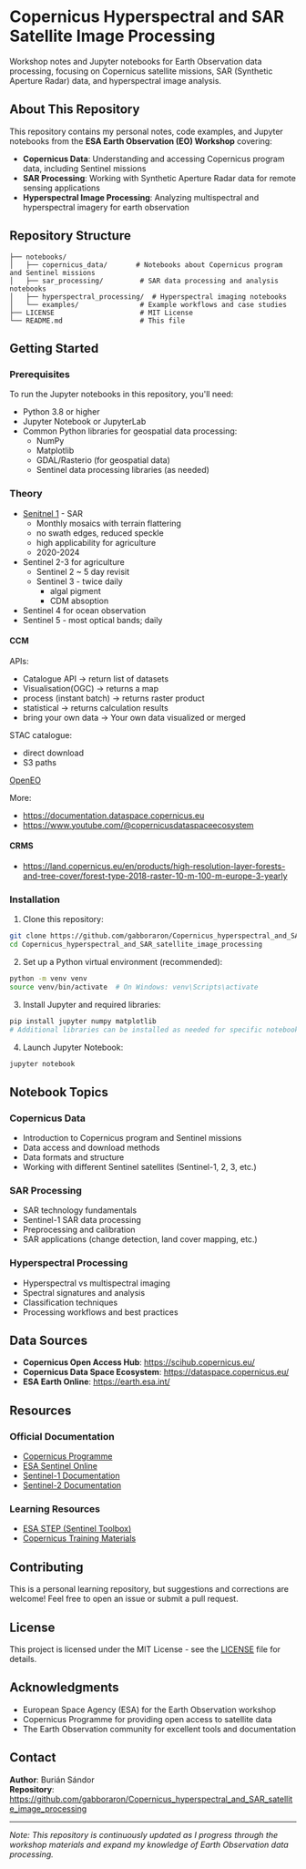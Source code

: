 # Copernicus Hyperspectral and SAR Satellite Image Processing

Workshop notes and Jupyter notebooks for Earth Observation data processing, focusing on Copernicus satellite missions, SAR (Synthetic Aperture Radar) data, and hyperspectral image analysis.

## About This Repository

This repository contains my personal notes, code examples, and Jupyter notebooks from the **ESA Earth Observation (EO) Workshop** covering:

- **Copernicus Data**: Understanding and accessing Copernicus program data, including Sentinel missions
- **SAR Processing**: Working with Synthetic Aperture Radar data for remote sensing applications
- **Hyperspectral Image Processing**: Analyzing multispectral and hyperspectral imagery for earth observation

## Repository Structure

```
├── notebooks/
│   ├── copernicus_data/       # Notebooks about Copernicus program and Sentinel missions
│   ├── sar_processing/         # SAR data processing and analysis notebooks
│   ├── hyperspectral_processing/  # Hyperspectral imaging notebooks
│   └── examples/               # Example workflows and case studies
├── LICENSE                     # MIT License
└── README.md                   # This file
```

## Getting Started

### Prerequisites

To run the Jupyter notebooks in this repository, you'll need:

- Python 3.8 or higher
- Jupyter Notebook or JupyterLab
- Common Python libraries for geospatial data processing:
  - NumPy
  - Matplotlib
  - GDAL/Rasterio (for geospatial data)
  - Sentinel data processing libraries (as needed)

### Theory
- [Senitnel 1](https://sentinels.copernicus.eu/copernicus/sentinel-1) - SAR
    - Monthly mosaics with terrain flattering
    - no swath edges, reduced speckle
    - high applicability for agriculture
    - 2020-2024
- Sentinel 2-3 for agriculture
  - Sentinel 2  ~ 5 day revisit
  - Sentinel 3  - twice daily
    - algal pigment
    - CDM absoption  
- Sentinel 4 for ocean observation
- Sentinel 5 - most optical bands; daily

#### CCM
APIs:
+ Catalogue API -> return list of datasets
+ Visualisation(OGC) -> returns a map
+ process (instant batch) -> returns raster product
+ statistical -> returns calculation results
+ bring your own data -> Your own data visualized or merged

STAC catalogue:
- direct download
- S3 paths

[OpenEO](https://openeo.org/)

More:
- https://documentation.dataspace.copernicus.eu
- https://www.youtube.com/@copernicusdataspaceecosystem

#### CRMS
- https://land.copernicus.eu/en/products/high-resolution-layer-forests-and-tree-cover/forest-type-2018-raster-10-m-100-m-europe-3-yearly

### Installation

1. Clone this repository:
```bash
git clone https://github.com/gabboraron/Copernicus_hyperspectral_and_SAR_satellite_image_processing.git
cd Copernicus_hyperspectral_and_SAR_satellite_image_processing
```

2. Set up a Python virtual environment (recommended):
```bash
python -m venv venv
source venv/bin/activate  # On Windows: venv\Scripts\activate
```

3. Install Jupyter and required libraries:
```bash
pip install jupyter numpy matplotlib
# Additional libraries can be installed as needed for specific notebooks
```

4. Launch Jupyter Notebook:
```bash
jupyter notebook
```

## Notebook Topics

### Copernicus Data
- Introduction to Copernicus program and Sentinel missions
- Data access and download methods
- Data formats and structure
- Working with different Sentinel satellites (Sentinel-1, 2, 3, etc.)

### SAR Processing
- SAR technology fundamentals
- Sentinel-1 SAR data processing
- Preprocessing and calibration
- SAR applications (change detection, land cover mapping, etc.)

### Hyperspectral Processing
- Hyperspectral vs multispectral imaging
- Spectral signatures and analysis
- Classification techniques
- Processing workflows and best practices

## Data Sources

- **Copernicus Open Access Hub**: https://scihub.copernicus.eu/
- **Copernicus Data Space Ecosystem**: https://dataspace.copernicus.eu/
- **ESA Earth Online**: https://earth.esa.int/

## Resources

### Official Documentation
- [Copernicus Programme](https://www.copernicus.eu/)
- [ESA Sentinel Online](https://sentinels.copernicus.eu/)
- [Sentinel-1 Documentation](https://sentinels.copernicus.eu/web/sentinel/missions/sentinel-1)
- [Sentinel-2 Documentation](https://sentinels.copernicus.eu/web/sentinel/missions/sentinel-2)

### Learning Resources
- [ESA STEP (Sentinel Toolbox)](http://step.esa.int/)
- [Copernicus Training Materials](https://www.copernicus.eu/en/opportunities/education/training-materials)

## Contributing

This is a personal learning repository, but suggestions and corrections are welcome! Feel free to open an issue or submit a pull request.

## License

This project is licensed under the MIT License - see the [LICENSE](LICENSE) file for details.

## Acknowledgments

- European Space Agency (ESA) for the Earth Observation workshop
- Copernicus Programme for providing open access to satellite data
- The Earth Observation community for excellent tools and documentation

## Contact

**Author**: Burián Sándor  
**Repository**: https://github.com/gabboraron/Copernicus_hyperspectral_and_SAR_satellite_image_processing

---

*Note: This repository is continuously updated as I progress through the workshop materials and expand my knowledge of Earth Observation data processing.*
